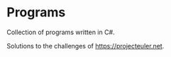 # Programs

Collection of programs written in C#. 

Solutions to the challenges of https://projecteuler.net.